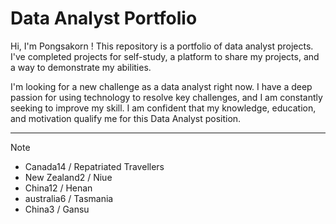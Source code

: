 # Data Analyst Portfolio

Hi, I'm Pongsakorn !
This repository is a portfolio of data analyst projects. I've completed projects for self-study, a platform to share my projects, and a way to demonstrate my abilities.

I'm looking for a new challenge as a data analyst right now. I have a deep passion for using technology to resolve key challenges, and I am constantly seeking to improve my skill. I am confident that my knowledge, education, and motivation qualify me for this Data Analyst position.

---

Note
- Canada14 / Repatriated Travellers
- New Zealand2 / Niue
- China12 / Henan
- australia6 / Tasmania
- China3 / Gansu
